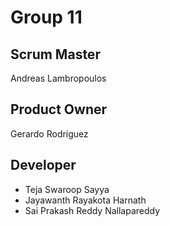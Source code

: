 # Group 11
## Scrum Master
Andreas Lambropoulos
## Product Owner
Gerardo Rodriguez
## Developer
- Teja Swaroop Sayya
- Jayawanth Rayakota Harnath
- Sai Prakash Reddy Nallapareddy
